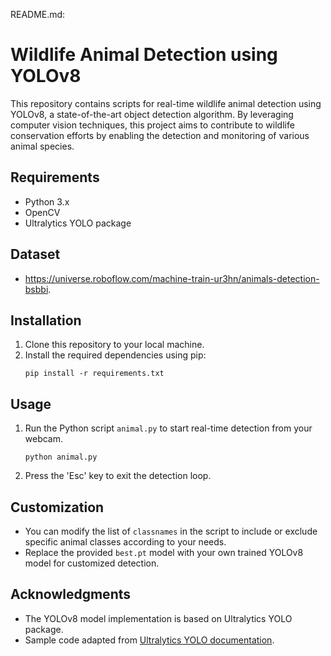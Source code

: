 README.md:

# Wildlife Animal Detection using YOLOv8

This repository contains scripts for real-time wildlife animal detection using YOLOv8, a state-of-the-art object detection algorithm. By leveraging computer vision techniques, this project aims to contribute to wildlife conservation efforts by enabling the detection and monitoring of various animal species.

## Requirements
- Python 3.x
- OpenCV
- Ultralytics YOLO package
  
## Dataset
- https://universe.roboflow.com/machine-train-ur3hn/animals-detection-bsbbi.

## Installation
1. Clone this repository to your local machine.
2. Install the required dependencies using pip:
    ```
    pip install -r requirements.txt
    ```

## Usage
1. Run the Python script `animal.py` to start real-time detection from your webcam.
    ```
    python animal.py
    ```
2. Press the 'Esc' key to exit the detection loop.

## Customization
- You can modify the list of `classnames` in the script to include or exclude specific animal classes according to your needs.
- Replace the provided `best.pt` model with your own trained YOLOv8 model for customized detection.

## Acknowledgments
- The YOLOv8 model implementation is based on Ultralytics YOLO package.
- Sample code adapted from [Ultralytics YOLO documentation](https://github.com/ultralytics/ultralytics).
